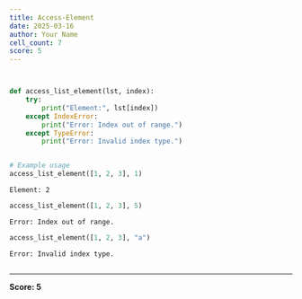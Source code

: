 ```yaml
---
title: Access-Element
date: 2025-03-16
author: Your Name
cell_count: 7
score: 5
---
```


```python


```


```python

```


```python
def access_list_element(lst, index):
    try:
        print("Element:", lst[index])
    except IndexError:
        print("Error: Index out of range.")
    except TypeError:
        print("Error: Invalid index type.")



```


```python
# Example usage
access_list_element([1, 2, 3], 1)

```

    Element: 2



```python
access_list_element([1, 2, 3], 5)

```

    Error: Index out of range.



```python
access_list_element([1, 2, 3], "a")
```

    Error: Invalid index type.



```python

```


---
**Score: 5**